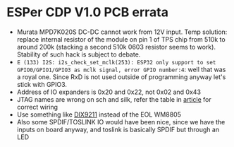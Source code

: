 # ESPer CDP V1.0 PCB errata

- Murata MPD7K020S DC-DC cannot work from 12V input. Temp solution: replace internal resistor of the module on pin 1 of TPS chip from 510k to around 200k (stacking a second 510k 0603 resistor seems to work). Stability of such hack is subject to debate.
- `E (133) I2S: i2s_check_set_mclk(253): ESP32 only support to set GPIO0/GPIO1/GPIO3 as mclk signal, error GPIO number:4`: well that was a royal one. Since RxD is not used outside of programming anyway let's stick with GPIO3.
- Address of IO expanders is 0x20 and 0x22, not 0x02 and 0x43
- JTAG names are wrong on sch and silk, refer the table in [article](https://neocode.jp/2020/12/09/esp32debugger/) for correct wiring
- Use something like [DIX9211](https://www.ti.com/lit/ds/symlink/dix9211.pdf) instead of the EOL WM8805
- Also some SPDIF/TOSLINK IO would have been nice, since we have the inputs on board anyway, and toslink is basically SPDIF but through an LED